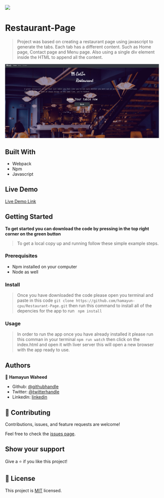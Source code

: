 ![](https://img.shields.io/badge/Microverse-blueviolet)

# Restaurant-Page

> Project was based on creating a restaurant page using javascript to generate the tabs.
> Each tab has a different content. Such as Home page, Contact page and Menu page.
> Also using a single div element inside the HTML to append all the content.

![screenshot](./src/img/ss.png)

## Built With

- Webpack
- Npm
- Javascript

## Live Demo

[Live Demo Link]()

## Getting Started

**To get started you can download the code by pressing in the top right corner on the green button**

> To get a local copy up and running follow these simple example steps.

### Prerequisites

- Npm installed on your computer
- Node as well

### Install

> Once you have downloaded the code please open you terminal and paste in this code
> `git clone https://github.com/hamayun-cpu/Restaurant-Page.git`
> then run this command to install all of the depencies for the app to run ` npm install`

### Usage

> In order to run the app once you have already installed it please run this comman in your terminal
> `npm run watch`
> then click on the index.html and open it with liver server
> this will open a new browser with the app ready to use.

## Authors

👤 **Hamayun Waheed**

- Github: [@githubhandle](https://github.com/hamayun-cpu)
- Twitter: [@twitterhandle](https://twitter.com/hamayun_waheed?s=09&fbclid=IwAR0rfO9cMDDeCX8LfXf4cCNQDrL4LpJ02Q2csWhcT-VtMQ0Cy9EgTB4Wq8E)
- Linkedin: [linkedin](https://www.linkedin.com/in/hamayun-waheed-3527381b2/)

## 🤝 Contributing

Contributions, issues, and feature requests are welcome!

Feel free to check the [issues page](https://github.com/hamayun-cpu/Restaurant-Page/issues).

## Show your support

Give a ⭐️ if you like this project!

## 📝 License

This project is [MIT](lic.url) licensed.
